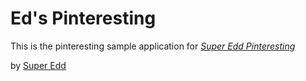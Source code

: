 # Ed's Pinteresting

This is the pinteresting sample application for
[*Super Edd Pinteresting*](http://www.superedd.com)

by [Super Edd](http://www.superedd.com)